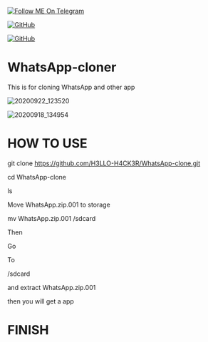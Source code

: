 <a href="https://telegram.im/@H3LLO_H4CK3R"><img title="Follow ME On Telegram" src="https://img.shields.io/badge/Follow Me On Telegram-black?style=for-the-badge&logo=Telegram"></a>

[![GitHub](https://img.shields.io/badge/Github-181717?style=flat-square&logo=github&link=https://github.com/H3LLO-H4CK3R)](https://github.com/H3LLO-H4CK3R)

[![GitHub](https://img.shields.io/badge/MyRepositories-181717?style=flat-square&logo=github&link=https://github.com/H3LLO-H4CK3R?tab=repositories)](https://github.com/H3LLO-H4CK3R?tab=repositories)



# WhatsApp-cloner
This is for cloning WhatsApp and other app 
 
![20200922_123520](https://user-images.githubusercontent.com/68962528/93972248-8a42b680-fd8f-11ea-938c-61d603551b90.jpg) 

![20200918_134954](https://user-images.githubusercontent.com/68962528/93972434-e4dc1280-fd8f-11ea-881f-78dbd369e5df.jpg)


# HOW TO USE 

git clone https://github.com/H3LLO-H4CK3R/WhatsApp-clone.git

cd WhatsApp-clone 

ls

Move WhatsApp.zip.001 to storage 

mv WhatsApp.zip.001 /sdcard

Then 

Go 

To 

/sdcard 

and extract WhatsApp.zip.001

then you will get a app

# FINISH 
